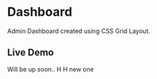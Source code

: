 # Dashboard

Admin Dashboard created using CSS Grid Layout.

<h2>Live Demo</h2>
Will be up soon..
H
H
new one
